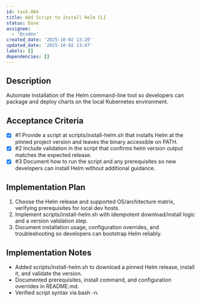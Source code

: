 ```yaml
---
id: task-004
title: Add Script to Install Helm CLI
status: Done
assignee:
  - '@codex'
created_date: '2025-10-02 13:20'
updated_date: '2025-10-02 13:47'
labels: []
dependencies: []
---
```


## Description

<!-- SECTION:DESCRIPTION:BEGIN -->
Automate installation of the Helm command-line tool so developers can package and deploy charts on the local Kubernetes environment.
<!-- SECTION:DESCRIPTION:END -->

## Acceptance Criteria
<!-- AC:BEGIN -->
- [x] #1 Provide a script at scripts/install-helm.sh that installs Helm at the pinned project version and leaves the binary accessible on PATH.
- [x] #2 Include validation in the script that confirms helm version output matches the expected release.
- [x] #3 Document how to run the script and any prerequisites so new developers can install Helm without additional guidance.
<!-- AC:END -->

## Implementation Plan

<!-- SECTION:PLAN:BEGIN -->
1. Choose the Helm release and supported OS/architecture matrix, verifying prerequisites for local dev hosts.
2. Implement scripts/install-helm.sh with idempotent download/install logic and a version validation step.
3. Document installation usage, configuration overrides, and troubleshooting so developers can bootstrap Helm reliably.
<!-- SECTION:PLAN:END -->

## Implementation Notes

<!-- SECTION:NOTES:BEGIN -->
- Added scripts/install-helm.sh to download a pinned Helm release, install it, and validate the version.
- Documented prerequisites, install command, and configuration overrides in README.md.
- Verified script syntax via bash -n.
<!-- SECTION:NOTES:END -->
